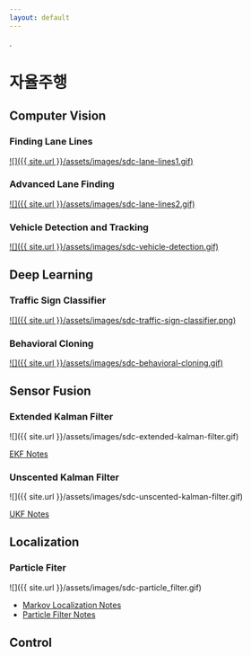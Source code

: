 ```yaml
---
layout: default
---
```

.

# 자율주행

## Computer Vision
### Finding Lane Lines 
[![]({{ site.url }}/assets/images/sdc-lane-lines1.gif)](https://github.com/bt22dr/CarND-LaneLines-P1/blob/master/writeup.md)

### Advanced Lane Finding 
[![]({{ site.url }}/assets/images/sdc-lane-lines2.gif)](https://github.com/bt22dr/CarND-Advanced-Lane-Lines/blob/master/writeup_report.md)

### Vehicle Detection and Tracking 
[![]({{ site.url }}/assets/images/sdc-vehicle-detection.gif)](https://github.com/bt22dr/CarND-Vehicle-Detection/blob/master/writeup.md)



## Deep Learning
### Traffic Sign Classifier 
[![]({{ site.url }}/assets/images/sdc-traffic-sign-classifier.png)](https://github.com/bt22dr/CarND-Traffic-Sign-Classifier-Project/blob/master/writeup.md)

### Behavioral Cloning 
[![]({{ site.url }}/assets/images/sdc-behavioral-cloning.gif)](https://github.com/bt22dr/CarND-Behavioral-Cloning-P3/blob/master/writeup_report.md)



## Sensor Fusion
### Extended Kalman Filter 
![]({{ site.url }}/assets/images/sdc-extended-kalman-filter.gif)

[EKF Notes](https://docs.google.com/document/d/12nUA9S5EXvxq-sbqcCNWuDsEI3MT-zG1ROP9oxKDbxQ/edit?usp=sharing)

### Unscented Kalman Filter 
![]({{ site.url }}/assets/images/sdc-unscented-kalman-filter.gif)

[UKF Notes](https://docs.google.com/document/d/1MZHKUmk9UQ5LpyH34vTZHAlN4rcvP0ANnT3cky5msdg/edit?usp=sharing)



## Localization
### Particle Fiter
![]({{ site.url }}/assets/images/sdc-particle_filter.gif)

* [Markov Localization Notes](https://docs.google.com/document/d/16ceP0tXqwgHY3ntYjmDwbUIj35PvG-6NYLT-ChbEc3A/edit?usp=sharing)
* [Particle Filter Notes](https://docs.google.com/document/d/1doS8mDIkrr3F9V70GVH6SHO3sKPh0IvfBBwCeKE9MVo/edit?usp=sharing)


## Control

